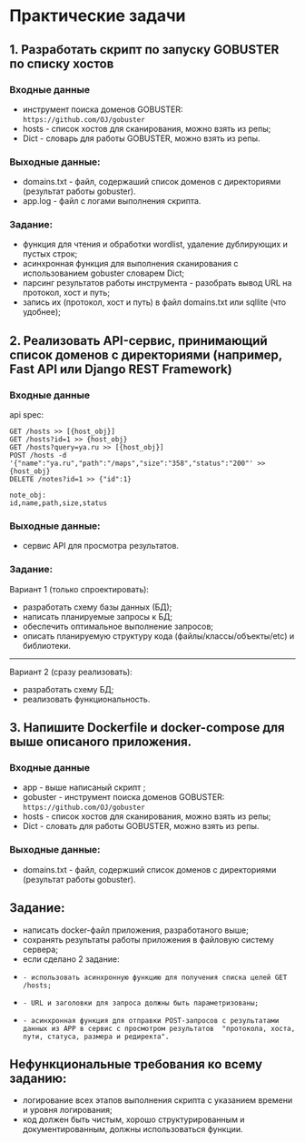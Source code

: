 # Практические задачи


## 1. Разработать скрипт по запуску GOBUSTER по списку хостов
### Входные данные 
  - инструмент поиска доменов GOBUSTER: ```https://github.com/OJ/gobuster```
  - hosts - список хостов для сканирования, можно взять из репы;
  - Dict - словарь для работы GOBUSTER, можно взять из репы.
### Выходные данные:
  - domains.txt - файл, содержаший список доменов с директориями (результат работы gobuster).  
  - app.log - файл с логами выполнения скрипта.
### Задание: 
  - функция для чтения и обработки wordlist, удаление дублирующих и пустых строк;
  - асинхронная функция для выполнения сканирования с использованием gobuster словарем Dict;
  - парсинг результатов работы инструмента - разобрать вывод URL на протокол, хост и путь;
  - запись их (протокол, хост и путь) в файл domains.txt или sqllite (что удобнее); 

## 2. Реализовать API-сервис, принимающий список доменов с директориями (например, Fast API или Django REST Framework)
### Входные данные 

api spec:
```
GET /hosts >> [{host_obj}]
GET /hosts?id=1 >> {host_obj}
GET /hosts?query=ya.ru >> [{host_obj}]
POST /hosts -d '{"name":"ya.ru","path":"/maps","size":"358","status":"200"' >> {host_obj}
DELETE /notes?id=1 >> {"id":1}
```

```
note_obj:
id,name,path,size,status
```

### Выходные данные:
  - сервис API для просмотра результатов. 

### Задание: 
Вариант 1 (только спроектировать):
  - разработать схему базы данных (БД);
  - написать планируемые запросы к БД;
  - обеспечить оптимальное выполнение запросов;
  - описать планируемую структуру кода (файлы/классы/объекты/etc) и библиотеки.
______ 
Вариант 2 (сразу реализовать):
  - разработать схему БД;
  - реализовать функциональность.

## 3. Напишите Dockerfile и docker-compose для выше описаного приложения.
### Входные данные 
  - app - выше написаный скрипт ;
  - gobuster - инструмент поиска доменов GOBUSTER: ```https://github.com/OJ/gobuster```
  - hosts - список хостов для сканирования, можно взять из репы;
  - Dict - словать для работы GOBUSTER, можно взять из репы.
### Выходные данные:
  - domains.txt - файл, содержший список доменов с директориями (результат работы gobuster). 

## Задание:  
- написать docker-файл приложения, разработаного выше;
- сохранять результаты работы приложения в файловую систему сервера;
- если сделано 2 задание:
-     - использовать асинхронную функцию для получения списка целей GET /hosts;
-     - URL и заголовки для запроса должны быть параметризованы;
-     - асинхронная функция для отправки POST-запросов с результатами данных из APP в сервис с просмотром результатов  "протокола, хоста, пути, статуса, размера и редиректа".


## Нефункциональные требования ко всему заданию:
  - логирование всех этапов выполнения скрипта с указанием времени и уровня логирования;
  - код должен быть чистым, хорошо структурированным и документированным, должны использоваться функции. 
